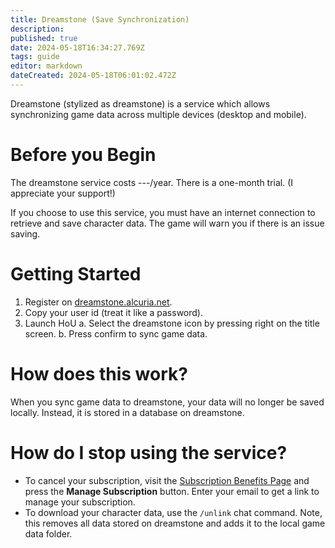 ```yaml
---
title: Dreamstone (Save Synchronization)
description: 
published: true
date: 2024-05-18T16:34:27.769Z
tags: guide
editor: markdown
dateCreated: 2024-05-18T06:01:02.472Z
---
```


Dreamstone (stylized as dreamstone) is a service which allows synchronizing game data across multiple devices (desktop and mobile).

# Before you Begin
The dreamstone service costs ---/year. There is a one-month trial. (I appreciate your support!) 

If you choose to use this service, you must have an internet connection to retrieve and save character data. The game will warn you if there is an issue saving.

# Getting Started
1. Register on [dreamstone.alcuria.net](https://dreamstone.alcuria.net/).
2. Copy your user id (treat it like a password).
3. Launch HoU
	a. Select the dreamstone icon by pressing right on the title screen.
  b. Press confirm to sync game data.
  
# How does this work?
When you sync game data to dreamstone, your data will no longer be saved locally. Instead, it is stored in a database on dreamstone.

# How do I stop using the service?
* To cancel your subscription, visit the [Subscription Benefits Page](https://dreamstone.alcuria.net/subscriptions/complete) and press the **Manage Subscription** button. Enter your email to get a link to manage your subscription.
* To download your character data, use the `/unlink` chat command. Note, this removes all data stored on dreamstone and adds it to the local game data folder.